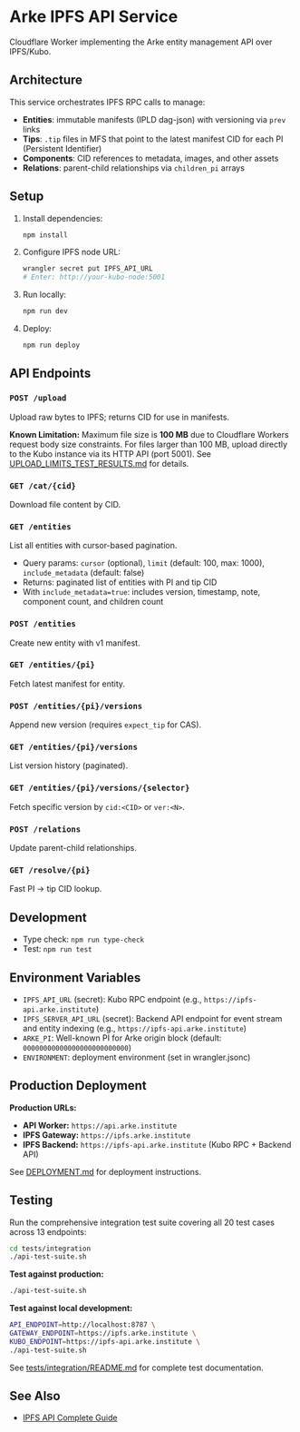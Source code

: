 # Arke IPFS API Service

Cloudflare Worker implementing the Arke entity management API over IPFS/Kubo.

## Architecture

This service orchestrates IPFS RPC calls to manage:
- **Entities**: immutable manifests (IPLD dag-json) with versioning via `prev` links
- **Tips**: `.tip` files in MFS that point to the latest manifest CID for each PI (Persistent Identifier)
- **Components**: CID references to metadata, images, and other assets
- **Relations**: parent-child relationships via `children_pi` arrays

## Setup

1. Install dependencies:
   ```bash
   npm install
   ```

2. Configure IPFS node URL:
   ```bash
   wrangler secret put IPFS_API_URL
   # Enter: http://your-kubo-node:5001
   ```

3. Run locally:
   ```bash
   npm run dev
   ```

4. Deploy:
   ```bash
   npm run deploy
   ```

## API Endpoints

### `POST /upload`
Upload raw bytes to IPFS; returns CID for use in manifests.

**Known Limitation:** Maximum file size is **100 MB** due to Cloudflare Workers request body size constraints. For files larger than 100 MB, upload directly to the Kubo instance via its HTTP API (port 5001). See [UPLOAD_LIMITS_TEST_RESULTS.md](./UPLOAD_LIMITS_TEST_RESULTS.md) for details.

### `GET /cat/{cid}`
Download file content by CID.

### `GET /entities`
List all entities with cursor-based pagination.
- Query params: `cursor` (optional), `limit` (default: 100, max: 1000), `include_metadata` (default: false)
- Returns: paginated list of entities with PI and tip CID
- With `include_metadata=true`: includes version, timestamp, note, component count, and children count

### `POST /entities`
Create new entity with v1 manifest.

### `GET /entities/{pi}`
Fetch latest manifest for entity.

### `POST /entities/{pi}/versions`
Append new version (requires `expect_tip` for CAS).

### `GET /entities/{pi}/versions`
List version history (paginated).

### `GET /entities/{pi}/versions/{selector}`
Fetch specific version by `cid:<CID>` or `ver:<N>`.

### `POST /relations`
Update parent-child relationships.

### `GET /resolve/{pi}`
Fast PI → tip CID lookup.

## Development

- Type check: `npm run type-check`
- Test: `npm run test`

## Environment Variables

- `IPFS_API_URL` (secret): Kubo RPC endpoint (e.g., `https://ipfs-api.arke.institute`)
- `IPFS_SERVER_API_URL` (secret): Backend API endpoint for event stream and entity indexing (e.g., `https://ipfs-api.arke.institute`)
- `ARKE_PI`: Well-known PI for Arke origin block (default: `00000000000000000000000000`)
- `ENVIRONMENT`: deployment environment (set in wrangler.jsonc)

## Production Deployment

**Production URLs:**
- **API Worker:** `https://api.arke.institute`
- **IPFS Gateway:** `https://ipfs.arke.institute`
- **IPFS Backend:** `https://ipfs-api.arke.institute` (Kubo RPC + Backend API)

See [DEPLOYMENT.md](./DEPLOYMENT.md) for deployment instructions.

## Testing

Run the comprehensive integration test suite covering all 20 test cases across 13 endpoints:

```bash
cd tests/integration
./api-test-suite.sh
```

**Test against production:**
```bash
./api-test-suite.sh
```

**Test against local development:**
```bash
API_ENDPOINT=http://localhost:8787 \
GATEWAY_ENDPOINT=https://ipfs.arke.institute \
KUBO_ENDPOINT=https://ipfs-api.arke.institute \
./api-test-suite.sh
```

See [tests/integration/README.md](./tests/integration/README.md) for complete test documentation.

## See Also

- [IPFS API Complete Guide](./IPFS_API_Complete_Guide.md)
